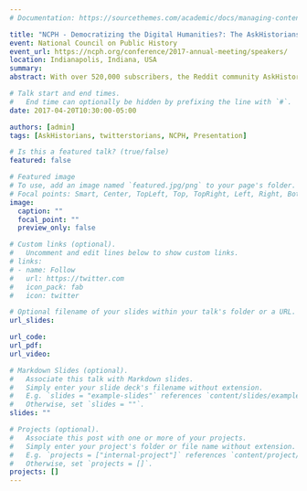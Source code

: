 ```yaml
---
# Documentation: https://sourcethemes.com/academic/docs/managing-content/

title: "NCPH - Democratizing the Digital Humanities?: The AskHistorians Experiment in User-Driven Public History"
event: National Council on Public History
event_url: https://ncph.org/conference/2017-annual-meeting/speakers/
location: Indianapolis, Indiana, USA
summary:
abstract: With over 520,000 subscribers, the Reddit community AskHistorians (www.reddit.com/r/AskHistorians) is the Internet’s largest public history education forum. In this session, attendees will learn how to leverage a large user base to cultivate an audience of people in crucial but difficult-to-reach demographics. Through problem-solving games and a concurrent forum event, attendees will have the chance not just to observe but to participate in one of the most innovative experiments in public history on the Internet. #s40

# Talk start and end times.
#   End time can optionally be hidden by prefixing the line with `#`.
date: 2017-04-20T10:30:00-05:00

authors: [admin]
tags: [AskHistorians, twitterstorians, NCPH, Presentation]

# Is this a featured talk? (true/false)
featured: false

# Featured image
# To use, add an image named `featured.jpg/png` to your page's folder. 
# Focal points: Smart, Center, TopLeft, Top, TopRight, Left, Right, BottomLeft, Bottom, BottomRight.
image:
  caption: ""
  focal_point: ""
  preview_only: false

# Custom links (optional).
#   Uncomment and edit lines below to show custom links.
# links:
# - name: Follow
#   url: https://twitter.com
#   icon_pack: fab
#   icon: twitter

# Optional filename of your slides within your talk's folder or a URL.
url_slides:

url_code:
url_pdf:
url_video:

# Markdown Slides (optional).
#   Associate this talk with Markdown slides.
#   Simply enter your slide deck's filename without extension.
#   E.g. `slides = "example-slides"` references `content/slides/example-slides.md`.
#   Otherwise, set `slides = ""`.
slides: ""

# Projects (optional).
#   Associate this post with one or more of your projects.
#   Simply enter your project's folder or file name without extension.
#   E.g. `projects = ["internal-project"]` references `content/project/deep-learning/index.md`.
#   Otherwise, set `projects = []`.
projects: []
---
```

